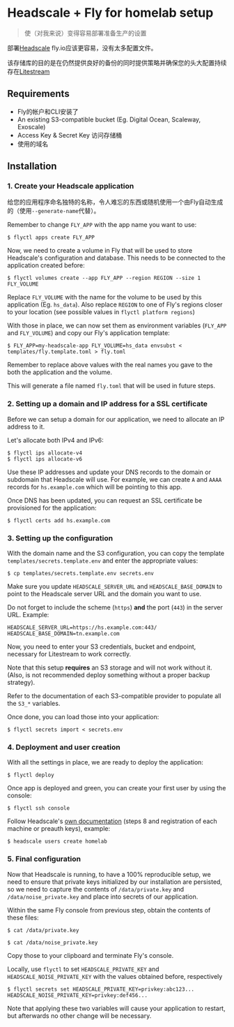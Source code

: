 # Headscale + Fly for homelab setup
> 使（对我来说）变得容易部署准备生产的设置

部署[Headscale][headscale] fly.io应该更容易，没有太多配置文件。

该存储库的目的是在仍然提供良好的备份的同时提供策略并确保您的头大配置持续存在[Litestream][litestream]

## Requirements

* Fly的帐户和CLI安装了
* An existing S3-compatible bucket (Eg. Digital Ocean, Scaleway, Exoscale)
* Access Key & Secret Key 访问存储桶
* 使用的域名

## Installation

### 1. Create your Headscale application

给您的应用程序命名独特的名称，令人难忘的东西或随机使用一个由Fly自动生成的（使用`--generate-name`代替）。

Remember to change `FLY_APP` with the app name you want to use:

```console
$ flyctl apps create FLY_APP
```

Now, we need to create a volume in Fly that will be used to store Headscale's
configuration and database. This needs to be connected to the application
created before:

```console
$ flyctl volumes create --app FLY_APP --region REGION --size 1 FLY_VOLUME
```

Replace `FLY_VOLUME` with the name for the volume to be used by this
application (Eg. `hs_data`). Also replace `REGION` to one of Fly's regions
closer to your location (see possible values in `flyctl platform regions`)

With those in place, we can now set them as environment variables (`FLY_APP`
and `FLY_VOLUME`) and copy our Fly's application template:

```console
$ FLY_APP=my-headscale-app FLY_VOLUME=hs_data envsubst < templates/fly.template.toml > fly.toml
```

Remember to replace above values with the real names you gave to the both
the application and the volume.

This will generate a file named `fly.toml` that will be used in future steps.

### 2. Setting up a domain and IP address for a SSL certificate

Before we can setup a domain for our application, we need to allocate an IP
address to it.

Let's allocate both IPv4 and IPv6:

```console
$ flyctl ips allocate-v4
$ flyctl ips allocate-v6
```

Use these IP addresses and update your DNS records to the domain or subdomain
that Headscale will use. For example, we can create `A` and `AAAA`
records for `hs.example.com` which will be pointing to this app.

Once DNS has been updated, you can request an SSL certificate be provisioned
for the application:

```console
$ flyctl certs add hs.example.com
```

### 3. Setting up the configuration

With the domain name and the S3 configuration, you can copy the template
`templates/secrets.template.env` and enter the appropriate values:

```console
$ cp templates/secrets.template.env secrets.env
```

Make sure you update `HEADSCALE_SERVER_URL` and `HEADSCALE_BASE_DOMAIN` to
point to the Headscale server URL and the domain you want to use.

Do not forget to include the scheme (`https`) **and** the port (`443`) in the
server URL. Example:

```
HEADSCALE_SERVER_URL=https://hs.example.com:443/
HEADSCALE_BASE_DOMAIN=tn.example.com
```

Now, you need to enter your S3 credentials, bucket and endpoint, necessary
for Litestream to work correctly.

Note that this setup **requires** an S3 storage and will not work without it.
(Also, is not recommended deploy something without a proper backup strategy).

Refer to the documentation of each S3-compatible provider to populate all
the `S3_*` variables.

Once done, you can load those into your application:

```console
$ flyctl secrets import < secrets.env
```

### 4. Deployment and user creation

With all the settings in place, we are ready to deploy the application:

```console
$ flyctl deploy
```

Once app is deployed and green, you can create your first user by using the
console:

```console
$ flyctl ssh console
```

Follow Headscale's [own documentation][headscale-usage] (steps 8 and
registration of each machine or preauth keys), example:

```console
$ headscale users create homelab
```

### 5. Final configuration

Now that Headscale is running, to have a 100% reproducible setup, we need to
ensure that private keys initialized by our installation are persisted, so
we need to capture the contents of `/data/private.key` and
`/data/noise_private.key` and place into secrets of our application.

Within the same Fly console from previous step, obtain the contents of these
files:

```console
$ cat /data/private.key

$ cat /data/noise_private.key
```

Copy those to your clipboard and terminate Fly's console.

Locally, use `flyctl` to set `HEADSCALE_PRIVATE_KEY` and 
`HEADSCALE_NOISE_PRIVATE_KEY` with the values obtained before, respectively

```console
$ flyctl secrets set HEADSCALE_PRIVATE_KEY=privkey:abc123... HEADSCALE_NOISE_PRIVATE_KEY=privkey:def456...
```

Note that applying these two variables will cause your application to restart,
but afterwards no other change will be necessary.

[headscale]: https://github.com/juanfont/headscale
[litestream]: https://litestream.io/
[headscale-usage]: https://github.com/juanfont/headscale/blob/main/docs/running-headscale-linux.md#configure-and-run-headscale
